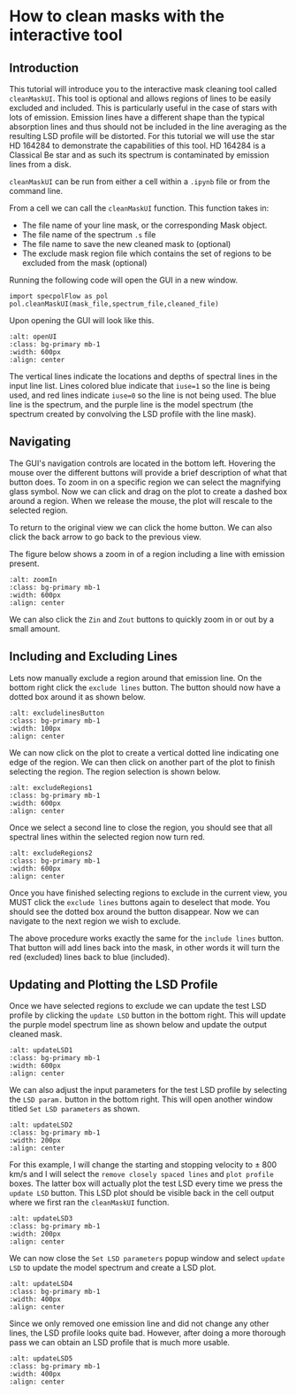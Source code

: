 # How to clean masks with the interactive tool

## Introduction

This tutorial will introduce you to the interactive mask cleaning tool called `cleanMaskUI`. This tool is optional and allows regions of lines to be easily excluded and included. This is particularly useful in the case of stars with lots of emission. Emission lines have a different shape than the typical absorption lines and thus should not be included in the line averaging as the resulting LSD profile will be distorted. For this tutorial we will use the star HD 164284 to demonstrate the capabilities of this tool. HD 164284 is a Classical Be star and as such its spectrum is contaminated by emission lines from a disk. 

`cleanMaskUI` can be run from either a cell within a `.ipynb` file or from the command line.

From a cell we can call the `cleanMaskUI` function. This function takes in:
- The file name of your line mask, or the corresponding Mask object.
- The file name of the spectrum `.s` file
- The file name to save the new cleaned mask to (optional)
- The exclude mask region file which contains the set of regions to be excluded from the mask (optional)

Running the following code will open the GUI in a new window.
```
import specpolFlow as pol
pol.cleanMaskUI(mask_file,spectrum_file,cleaned_file)
```

Upon opening the GUI will look like this. 
```{image} ../MaskUI_images/openUI.png
:alt: openUI
:class: bg-primary mb-1
:width: 600px
:align: center
```

The vertical lines indicate the locations and depths of spectral lines in the input line list. Lines colored blue indicate that `iuse=1` so the line is being used, and red lines indicate `iuse=0` so the line is not being used. The blue line is the spectrum, and the purple line is the model spectrum (the spectrum created by convolving the LSD profile with the line mask). 

## Navigating

The GUI's navigation controls are located in the bottom left. Hovering the mouse over the different buttons will provide a brief description of what that button does. To zoom in on a specific region we can select the magnifying glass symbol. Now we can click and drag on the plot to create a dashed box around a region. When we release the mouse, the plot will rescale to the selected region.

To return to the original view we can click the home button. We can also click the back arrow to go back to the previous view. 

The figure below shows a zoom in of a region including a line with emission present. 

```{image} ../MaskUI_images/zoomIn.png
:alt: zoomIn
:class: bg-primary mb-1
:width: 600px
:align: center
```

We can also click the `Zin` and `Zout` buttons to quickly zoom in or out by a small amount. 

## Including and Excluding Lines

Lets now manually exclude a region around that emission line. On the bottom right click the `exclude lines` button. The button should now have a dotted box around it as shown below. 

```{image} ../MaskUI_images/excludelinesButton.png
:alt: excludelinesButton
:class: bg-primary mb-1
:width: 100px
:align: center
```

We can now click on the plot to create a vertical dotted line indicating one edge of the region. We can then click on another part of the plot to finish selecting the region. The region selection is shown below.

```{image} ../MaskUI_images/excludeRegions1.png
:alt: excludeRegions1
:class: bg-primary mb-1
:width: 600px
:align: center
```

Once we select a second line to close the region, you should see that all spectral lines within the selected region now turn red. 

```{image} ../MaskUI_images/excludeRegions2.png
:alt: excludeRegions2
:class: bg-primary mb-1
:width: 600px
:align: center
```

Once you have finished selecting regions to exclude in the current view, you MUST click the `exclude lines` buttons again to deselect that mode. You should see the dotted box around the button disappear. Now we can navigate to the next region we wish to exclude. 

The above procedure works exactly the same for the `include lines` button. That button will add lines back into the mask, in other words it will turn the red (excluded) lines back to blue (included).

## Updating and Plotting the LSD Profile

Once we have selected regions to exclude we can update the test LSD profile by clicking the `update LSD` button in the bottom right. This will update the purple model spectrum line as shown below and update the output cleaned mask. 

```{image} ../MaskUI_images/updateLSD1.png
:alt: updateLSD1
:class: bg-primary mb-1
:width: 600px
:align: center
```

We can also adjust the input parameters for the test LSD profile by selecting the `LSD param.` button in the bottom right. This will open another window titled `Set LSD parameters` as shown. 

```{image} ../MaskUI_images/updateLSD2.png
:alt: updateLSD2
:class: bg-primary mb-1
:width: 200px
:align: center
```

For this example, I will change the starting and stopping velocity to $\pm$ 800 km/s and I will select the `remove closely spaced lines` and `plot profile` boxes. The latter box will actually plot the test LSD every time we press the `update LSD` button. This LSD plot should be visible back in the cell output where we first ran the `cleanMaskUI` function. 

```{image} ../MaskUI_images/updateLSD3.png
:alt: updateLSD3
:class: bg-primary mb-1
:width: 200px
:align: center
```

We can now close the `Set LSD parameters` popup window and select `update LSD` to update the model spectrum and create a LSD plot. 

```{image} ../MaskUI_images/updateLSD4.png
:alt: updateLSD4
:class: bg-primary mb-1
:width: 400px
:align: center
```

Since we only removed one emission line and did not change any other lines, the LSD profile looks quite bad. However, after doing a more thorough pass we can obtain an LSD profile that is much more usable. 

```{image} ../MaskUI_images/updateLSD5.png
:alt: updateLSD5
:class: bg-primary mb-1
:width: 400px
:align: center
```

<!-- Fit depths (TODO) -->


